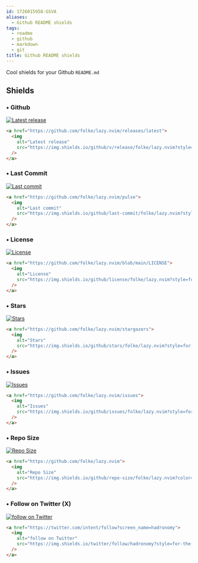 ```yaml
---
id: 1726015958-GSVA
aliases:
  - Github README shields
tags:
  - readme
  - github
  - markdown
  - git
title: Github README shields
---
```


Cool shields for your Github `README.md`

## Shields

### &bull; Github

<a href="https://github.com/folke/lazy.nvim/releases/latest">
  <img alt="Latest release" src="https://img.shields.io/github/v/release/folke/lazy.nvim?style=for-the-badge&logo=starship&color=C9CBFF&logoColor=D9E0EE&labelColor=302D41&include_prerelease&sort=semver" />
</a>

```html
<a href="https://github.com/folke/lazy.nvim/releases/latest">
  <img
    alt="Latest release"
    src="https://img.shields.io/github/v/release/folke/lazy.nvim?style=for-the-badge&logo=starship&color=C9CBFF&logoColor=D9E0EE&labelColor=302D41&include_prerelease&sort=semver"
  />
</a>
```

### &bull; Last Commit

<a href="https://github.com/folke/lazy.nvim/pulse">
  <img alt="Last commit" src="https://img.shields.io/github/last-commit/folke/lazy.nvim?style=for-the-badge&logo=starship&color=8bd5ca&logoColor=D9E0EE&labelColor=302D41"/>
</a>

```html
<a href="https://github.com/folke/lazy.nvim/pulse">
  <img
    alt="Last commit"
    src="https://img.shields.io/github/last-commit/folke/lazy.nvim?style=for-the-badge&logo=starship&color=8bd5ca&logoColor=D9E0EE&labelColor=302D41"
  />
</a>
```

### &bull; License

<a href="https://github.com/folke/lazy.nvim/blob/main/LICENSE">
  <img alt="License" src="https://img.shields.io/github/license/folke/lazy.nvim?style=for-the-badge&logo=starship&color=ee999f&logoColor=D9E0EE&labelColor=302D41" />
</a>

```html
<a href="https://github.com/folke/lazy.nvim/blob/main/LICENSE">
  <img
    alt="License"
    src="https://img.shields.io/github/license/folke/lazy.nvim?style=for-the-badge&logo=starship&color=ee999f&logoColor=D9E0EE&labelColor=302D41"
  />
</a>
```

### &bull; Stars

<a href="https://github.com/folke/lazy.nvim/stargazers">
  <img alt="Stars" src="https://img.shields.io/github/stars/folke/lazy.nvim?style=for-the-badge&logo=starship&color=c69ff5&logoColor=D9E0EE&labelColor=302D41" />
</a>

```html
<a href="https://github.com/folke/lazy.nvim/stargazers">
  <img
    alt="Stars"
    src="https://img.shields.io/github/stars/folke/lazy.nvim?style=for-the-badge&logo=starship&color=c69ff5&logoColor=D9E0EE&labelColor=302D41"
  />
</a>
```

### &bull; Issues

<a href="https://github.com/folke/lazy.nvim/issues">
  <img alt="Issues" src="https://img.shields.io/github/issues/folke/lazy.nvim?style=for-the-badge&logo=bilibili&color=F5E0DC&logoColor=D9E0EE&labelColor=302D41" />
</a>

```html
<a href="https://github.com/folke/lazy.nvim/issues">
  <img
    alt="Issues"
    src="https://img.shields.io/github/issues/folke/lazy.nvim?style=for-the-badge&logo=bilibili&color=F5E0DC&logoColor=D9E0EE&labelColor=302D41"
  />
</a>
```

### &bull; Repo Size

<a href="https://github.com/folke/lazy.nvim">
      <img alt="Repo Size" src="https://img.shields.io/github/repo-size/folke/lazy.nvim?color=%23DDB6F2&label=SIZE&logo=codesandbox&style=for-the-badge&logoColor=D9E0EE&labelColor=302D41" />
</a>

```html
<a href="https://github.com/folke/lazy.nvim">
  <img
    alt="Repo Size"
    src="https://img.shields.io/github/repo-size/folke/lazy.nvim?color=%23DDB6F2&label=SIZE&logo=codesandbox&style=for-the-badge&logoColor=D9E0EE&labelColor=302D41"
  />
</a>
```

### &bull; Follow on Twitter (X)

<a href="https://twitter.com/intent/follow?screen_name=hadronomy">
  <img
    alt="follow on Twitter"
    src="https://img.shields.io/twitter/follow/hadronomy?style=for-the-badge&logo=x&color=8aadf3&logoColor=D9E0EE&labelColor=302D41"
  />
</a>

```html
<a href="https://twitter.com/intent/follow?screen_name=hadronomy">
  <img
    alt="follow on Twitter"
    src="https://img.shields.io/twitter/follow/hadronomy?style=for-the-badge&logo=x&color=8aadf3&logoColor=D9E0EE&labelColor=302D41"
  />
</a>
```
